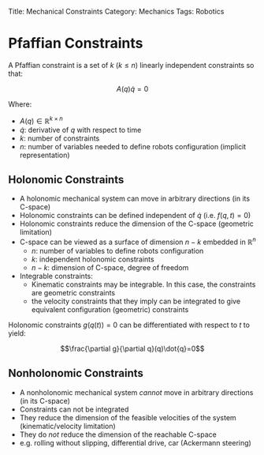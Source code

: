 Title: Mechanical Constraints
Category: Mechanics
Tags: Robotics


# Pfaffian Constraints

A Pfaffian constraint is a set of $k$ ($k \leq n$) linearly independent constraints so that:

$$A(q)\dot{q} = 0$$

Where:

- $A(q) \in \mathbb{R}^{k \times n}$
- $\dot{q}$: derivative of $q$ with respect to time
- $k$: number of constraints
- $n$: number of variables needed to define robots configuration (implicit representation)


## Holonomic Constraints

- A holonomic mechanical system can move in arbitrary directions (in its C-space)
- Holonomic constraints can be defined independent of $\dot{q}$ (i.e. $f(q,t)= 0$)
- Holonomic constraints reduce the dimension of the C-space (geometric limitation)
- C-space can be viewed as a surface of dimension $n-k$ embedded in $\mathbb{R}^n$
    - $n$: number of variables to define robots configuration
    - $k$: independent holonomic constraints
    - $n-k$: dimension of C-space, degree of freedom
- Integrable constraints:
    - Kinematic constraints may be integrable. In this case, the constraints are geometric constraints
    - the velocity constraints that they imply can be integrated to give equivalent configuration (geometric) constraints


Holonomic constraints $g(q(t)) = 0$ can be differentiated with respect to $t$ to yield:

$$\frac{\partial g}{\partial q}(q)\dot{q}=0$$


## Nonholonomic Constraints

- A nonholonomic mechanical system *cannot* move in arbitrary directions (in its C-space)
- Constraints can not be integrated
- They reduce the dimension of the feasible velocities of the system (kinematic/velocity limitation)
- They do *not* reduce the dimension of the reachable C-space
- e.g. rolling without slipping, differential drive, car (Ackermann steering)
